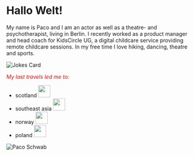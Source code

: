 # Hallo Welt!

My name is Paco and I am an actor as well as a theatre- and psychotherapist, living in Berlin. I recently worked as a product manager and head coach for KidsCircle UG, a digital childcare service providing remote childcare sessions. In my free time I love hiking, dancing, theatre and sports.

<!-- Markdown -->

![Jokes Card](https://readme-jokes.vercel.app/api)

<span style="color:red">*My last travels led me to:*</span>

- scotland <img height="32" width="32" src="https://cdn.jsdelivr.net/npm/simple-icons@v8/icons/simpleicons.svg" />
- southeast asia <img height="32" width="32" src="https://cdn.jsdelivr.net/npm/simple-icons@v8/icons/simpleicons.svg" />
- norway <img height="32" width="32" src="https://cdn.jsdelivr.net/npm/simple-icons@v8/icons/simpleicons.svg" />
- poland <img height="32" width="32" src="https://cdn.jsdelivr.net/npm/simple-icons@v8/icons/simpleicons.svg" />

![Paco Schwab](https://www.ausliebezumhaustier.de/wp-content/uploads/2020/05/katzenbabys-entwicklung-1.jpg)
